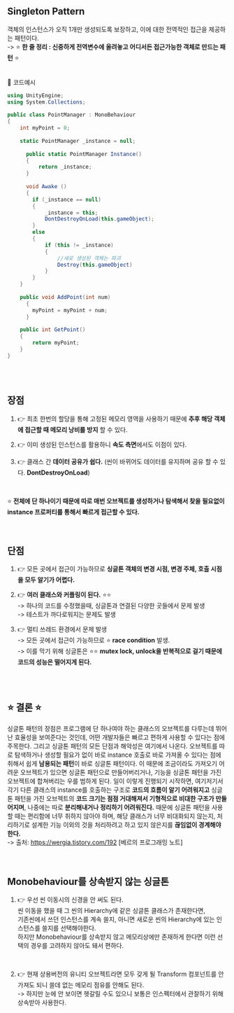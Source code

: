 ## Singleton Pattern
객체의 인스턴스가 오직 1개만 생성되도록 보장하고, 이에 대한 전역적인 접근을 제공하는 패턴이다.<br>
-> ⭐ **한 줄 정리 : 신중하게 전역변수에 올려놓고 어디서든 접근가능한 객체로 만드는 패턴** ⭐<br>
<br>

📜 코드예시<br>
```c#
using UnityEngine;
using System.Collections;
      
public class PointManager : MonoBehaviour 
{
    int myPoint = 0;
        
    static PointManager _instance = null;
    
      public static PointManager Instance()
      {
          return _instance;
      }
	  
      void Awake () 
      {
        if (_instance == null)
        {
            _instance = this;
            DontDestroyOnLoad(this.gameObject);
        }
        else 
        {
            if (this != _instance)
            {
                //새로 생성된 객체는 파괴
                Destroy(this.gameObject)
            }
        }
    }
        
    public void AddPoint(int num)
      {
        myPoint = myPoint + num;
      }
      
    public int GetPoint()
    {
        return myPoint;
    }
}
```
<br>
<br>

## 장점
1. 👉 최초 한번의 할당을 통해 고정된 메모리 영역을 사용하기 때문에 **추후 해당 객체에 접근할 때 메모리 낭비를 방지** 할 수 있다.

2. 👉 이미 생성된 인스턴스를 활용하니 **속도 측면**에서도 이점이 있다.
 
3. 👉 클래스 간 **데이터 공유가 쉽다.** (씬이 바뀌어도 데이터를 유지하며 공유 할 수 있다. **DontDestroyOnLoad**)
<br>

⭐ **전체에 단 하나이기 때문에 따로 매번 오브젝트를 생성하거나 탐색해서 찾을 필요없이 instance 프로퍼티를 통해서 빠르게 접근할 수 있다.**<br>
<br>
<br>

## 단점
1. 👉 모든 곳에서 접근이 가능하므로 **싱글톤 객체의 변경 시점, 변경 주체, 호출 시점을 모두 알기가 어렵다.**
 
2. 👉  **여러 클래스와 커플링이 된다.** ⭐⭐<br>
-> 하나의 코드를 수정했을때, 싱글톤과 연결된 다양한 곳들에서 문제 발생<br>
-> 테스트가 까다로워지는 문제도 발생<br>

3. 👉 멀티 쓰레드 환경에서 문제 발생<br>
-> 모든 곳에서 접근이 가능하므로 ⭐ **race condition** 발생.<br>
-> 이를 막기 위해 싱글톤은 ⭐⭐ **mutex lock, unlock을 반복적으로 걸기 때문에 코드의 성능은 떨어지게 된다.**<br>
<br>
<br>

## ⭐ 결론 ⭐
싱글톤 패턴의 장점은 프로그램에 단 하나여야 하는 클래스의 오브젝트를 다루는데 뛰어난 효율성을 보여준다는 것인데,
어떤 개발자들은 빠르고 편하게 사용할 수 있다는 점에 주목한다. 그리고 싱글톤 패턴의 모든 단점과 해악성은 여기에서 나온다.
오브젝트를 따로 탐색하거나 생성할 필요가 없이 바로 instance 호출로 바로 가져올 수 있다는 점에 취해서 쉽게 **남용되는 패턴**이 바로 싱글톤 패턴이다.
이 때문에 조금이라도 가져오기 어려운 오브젝트가 있으면 싱글톤 패턴으로 만들어버리거나, 기능을 싱글톤 패턴을 가진 오브젝트에 합쳐버리는 우를 범하게 된다.
일이 이렇게 진행되기 시작하면, 여기저기서 각기 다른 클래스의 instance를 호출하는 구조로 **코드의 흐름이 알기 어려워지고** 싱글톤 패턴을 가진 오브젝트의
**코드 크기는 점점 거대해져서 기형적으로 비대한 구조가 만들어지며**, 나중에는 따로 **분리해내거나 정리하기 어려워진다.**
때문에 싱글톤 패턴을 사용할 때는 편리함에 너무 취하지 않아야 하며, 해당 클래스가 너무 비대화되지 않는지, 
처리하기로 설계한 기능 이외의 것을 처리하려고 하고 있지 않은지를 **끊임없이 경계해야 한다.**<br>
-> 출처: https://wergia.tistory.com/192 [베르의 프로그래밍 노트]<br>
<br>
<br>

## Monobehaviour를 상속받지 않는 싱글톤
1. 👉 우선 씬 이동시의 신경을 안 써도 된다.<br> 
씬 이동을 했을 때 그 씬의 Hierarchy에 같은 싱글톤 클래스가 존재한다면,<br>
기존씬에서 쓰던 인스턴스를 계속 쓸지, 아니면 새로운 씬의 Hierarchy에 있는 인스턴스를 쓸지를 선택해야한다. <br>
하지만 Monobehaviour를 상속받지 않고 메모리상에만 존재하게 한다면 이런 선택의 경우를 고려하지 않아도 돼서 편하다.<br>
<br>

2. 👉 현재 상용버전의 유니티 오브젝트라면 모두 갖게 될 Transform 컴포넌트를 안 가져도 되니 쓸데 없는 메모리 점유를 안해도 된다.<br>
-> 하지만 눈에 안 보이면 헷갈릴 수도 있으니 보통은 인스펙터에서 관찰하기 위해 상속받아 사용한다.<br>
<br>
<br>

